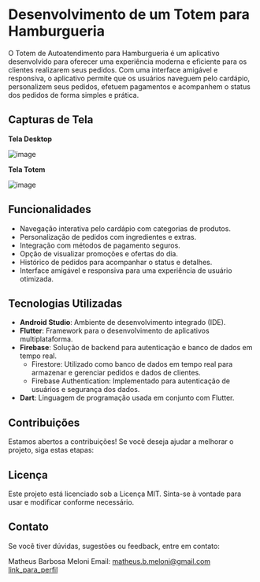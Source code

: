 
# Desenvolvimento de um Totem para Hamburgueria

O Totem de Autoatendimento para Hamburgueria é um aplicativo desenvolvido para oferecer uma experiência moderna e eficiente para os clientes realizarem seus pedidos. Com uma interface amigável e responsiva, o aplicativo permite que os usuários naveguem pelo cardápio, personalizem seus pedidos, efetuem pagamentos e acompanhem o status dos pedidos de forma simples e prática.

## Capturas de Tela

**Tela Desktop**

![image](https://github.com/user-attachments/assets/41db1063-b4d1-408c-bdc2-3cb36f8d6c9e)

**Tela Totem**

![image](https://github.com/user-attachments/assets/1d35970c-547c-460f-bc69-e17f3e3bf4f3)

## Funcionalidades
- Navegação interativa pelo cardápio com categorias de produtos.
- Personalização de pedidos com ingredientes e extras.
- Integração com métodos de pagamento seguros.
- Opção de visualizar promoções e ofertas do dia.
- Histórico de pedidos para acompanhar o status e detalhes.
- Interface amigável e responsiva para uma experiência de usuário otimizada.

## Tecnologias Utilizadas
- **Android Studio**: Ambiente de desenvolvimento integrado (IDE).
- **Flutter**: Framework para o desenvolvimento de aplicativos multiplataforma.
- **Firebase**: Solução de backend para autenticação e banco de dados em tempo real.
  - Firestore: Utilizado como banco de dados em tempo real para armazenar e gerenciar pedidos e dados de clientes.
  - Firebase Authentication: Implementado para autenticação de usuários e segurança dos dados.
- **Dart**: Linguagem de programação usada em conjunto com Flutter.

## Contribuições
Estamos abertos a contribuições! Se você deseja ajudar a melhorar o projeto, siga estas etapas:

## Licença
Este projeto está licenciado sob a Licença MIT. Sinta-se à vontade para usar e modificar conforme necessário.

## Contato
Se você tiver dúvidas, sugestões ou feedback, entre em contato:

Matheus Barbosa Meloni
Email: matheus.b.meloni@gmail.com
[link_para_perfil](https://www.linkedin.com/in/matheus-meloni-bb7b9714b/)






   
